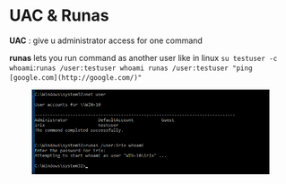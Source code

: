 # UAC & Runas

**UAC** : give u administrator access for one command

**runas** lets you run command as another user like in linux `su testuser -c whoami`:`runas /user:testuser whoami runas /user:testuser "ping [google.com](http://google.com/)"`

<figure><img src="../../../.gitbook/assets/image 5.png" alt=""><figcaption></figcaption></figure>
